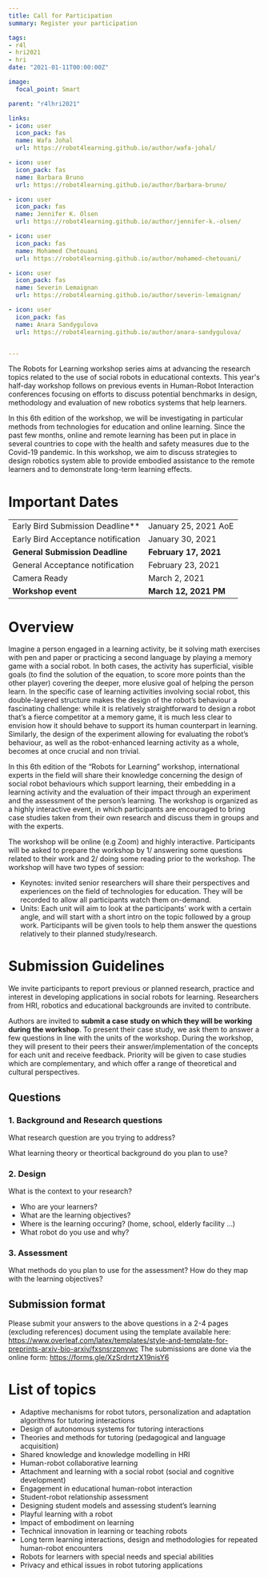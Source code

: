 ```yaml
---
title: Call for Participation
summary: Register your participation

tags:
- r4l
- hri2021
- hri
date: "2021-01-11T00:00:00Z"

image:
  focal_point: Smart

parent: "r4lhri2021"

links:
- icon: user
  icon_pack: fas
  name: Wafa Johal
  url: https://robot4learning.github.io/author/wafa-johal/

- icon: user
  icon_pack: fas
  name: Barbara Bruno
  url: https://robot4learning.github.io/author/barbara-bruno/

- icon: user
  icon_pack: fas
  name: Jennifer K. Olsen
  url: https://robot4learning.github.io/author/jennifer-k.-olsen/

- icon: user
  icon_pack: fas
  name: Mohamed Chetouani
  url: https://robot4learning.github.io/author/mohamed-chetouani/

- icon: user
  icon_pack: fas
  name: Severin Lemaignan
  url: https://robot4learning.github.io/author/severin-lemaignan/

- icon: user
  icon_pack: fas
  name: Anara Sandygulova
  url: https://robot4learning.github.io/author/anara-sandygulova/


---
```


The Robots for Learning workshop series aims at advancing the research topics related to the use of social robots in educational contexts. This year's half-day workshop follows on previous events in Human-Robot Interaction conferences focusing on efforts to discuss potential benchmarks in design, methodology and evaluation of new robotics systems that help learners. 

In this 6th edition of the workshop, we will be investigating in particular methods from technologies for education and online learning. Since the past few months, online and remote learning has been put in place in several countries to cope with the health and safety measures due to the Covid-19 pandemic. In this workshop, we aim to discuss strategies to design robotics system able to provide embodied assistance to the remote learners and to demonstrate long-term learning effects.


# Important Dates
| | |
|--------|----------|
|Early Bird Submission Deadline** | January 25, 2021 AoE|
|Early Bird Acceptance notification |  January 30, 2021 |
|**General Submission Deadline**|**February 17, 2021**|
|General Acceptance notification| February 23, 2021|
|Camera Ready| March 2, 2021|
|**Workshop event**| **March 12, 2021 PM** |




# Overview

Imagine a person engaged in a learning activity, be it solving math exercises with pen and paper or practicing a second language by playing a memory game with a social robot. In both cases, the activity has superficial, visible goals (to find the solution of the equation, to score more points than the other player) covering the deeper, more elusive goal of helping the person learn. In the specific case of learning activities involving social robot, this double-layered structure makes the design of the robot’s behaviour a fascinating challenge: while it is relatively straightforward to design a robot that’s a fierce competitor at a memory game, it is much less clear to envision how it should behave to support its human counterpart in learning. Similarly, the design of the experiment allowing for evaluating the robot’s behaviour, as well as the robot-enhanced learning activity as a whole, becomes at once crucial and non trivial.

In this 6th edition of the “Robots for Learning” workshop, international experts in the field will share their knowledge concerning the design of social robot behaviours which support learning, their embedding in a learning activity and the evaluation of their impact through an experiment and the assessment of the person’s learning. The workshop is organized as a highly interactive event, in which participants are encouraged to bring case studies taken from their own research and discuss them in groups and with the experts.

The workshop will be online (e.g Zoom) and highly interactive. Participants will be asked to prepare the workshop by 1/ answering some questions related to their work and 2/ doing some reading prior to the workshop. The workshop will have two types of session:
- Keynotes: invited senior researchers will share their perspectives and experiences on the field of technologies for education. They will be recorded to allow all participants watch them on-demand.
- Units: Each unit will aim to look at the participants' work with a certain angle, and will start with a short intro on the topic followed by a group work. Participants will be given tools to help them answer the questions relatively to their planned study/research.



# Submission Guidelines
We invite participants to report previous or planned research, practice and interest in developing applications in social robots for learning. Researchers from HRI, robotics and educational backgrounds are invited to contribute.

Authors are invited to **submit a case study on which they will be working during the workshop**. To present their case study, we ask them to answer a few questions in line with the units of the workshop. During the workshop, they will present to their peers their answer/implementation of the concepts for each unit and receive feedback. Priority will be given to case studies which are complementary, and which offer a range of theoretical and cultural perspectives.


## Questions

### 1. Background and Research questions
What research question are you trying to address?

What learning theory or theortical background do you plan to use?
### 2. Design
What is the context to your research?
- Who are your learners?
- What are the learning objectives?
- Where is the learning occuring? (home, school, elderly facility ...)
- What robot do you use and why?
### 3. Assessment
What methods do you plan to use for the assessment?
How do they map with the learning objectives?


## Submission format
Please submit your answers to the above questions in a 2-4 pages (excluding references) document using the template available here: https://www.overleaf.com/latex/templates/style-and-template-for-preprints-arxiv-bio-arxiv/fxsnsrzpnvwc 
The submissions are done via the online form: 
https://forms.gle/XzSrdrrtzX19nisY6 




# List of topics
- Adaptive mechanisms for robot tutors, personalization and adaptation algorithms for tutoring interactions
- Design of autonomous systems for tutoring interactions
- Theories and methods for tutoring (pedagogical and  language acquisition)
- Shared knowledge and knowledge modelling in HRI 
- Human-robot collaborative learning
- Attachment and learning with a social robot (social and cognitive development)
- Engagement in educational human-robot interaction
- Student-robot relationship assessment
- Designing student models and assessing student’s learning    
- Playful learning with a robot
- Impact of embodiment on learning   
- Technical innovation in learning or teaching robots
- Long term learning interactions, design and methodologies for repeated human-robot encounters
- Robots for learners with special needs and special abilities
- Privacy and ethical issues in robot tutoring applications
